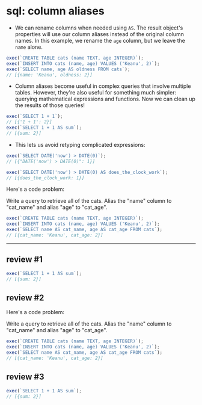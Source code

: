 # sql: column aliases

- We can rename columns when needed using `AS`. The result object's properties will use our column aliases instead of the original column names. In this example, we rename the `age` column, but we leave the `name` alone.

```js
exec(`CREATE TABLE cats (name TEXT, age INTEGER)`);
exec(`INSERT INTO cats (name, age) VALUES ('Keanu', 2)`);
exec(`SELECT name, age AS oldness FROM cats`);
// [{name: 'Keanu', oldness: 2}]
```

- Column aliases become useful in complex queries that involve multiple tables. However, they're also useful for something much simpler: querying mathematical expressions and functions. Now we can clean up the results of those queries!

```js
exec(`SELECT 1 + 1`);
// [{'1 + 1': 2}]
exec(`SELECT 1 + 1 AS sum`);
// [{sum: 2}]
```

- This lets us avoid retyping complicated expressions:

```js
exec(`SELECT DATE('now') > DATE(0)`);
// [{"DATE('now') > DATE(0)": 1}]
```

```js
exec(`SELECT DATE('now') > DATE(0) AS does_the_clock_work`);
// [{does_the_clock_work: 1}]
```

Here's a code problem:

Write a query to retrieve all of the cats. Alias the "name" column to "cat_name" and alias "age" to "cat_age".

```js
exec(`CREATE TABLE cats (name TEXT, age INTEGER)`);
exec(`INSERT INTO cats (name, age) VALUES ('Keanu', 2)`);
exec(`SELECT name AS cat_name, age AS cat_age FROM cats`);
// [{cat_name: 'Keanu', cat_age: 2}]
```

---

## review #1

```js
exec(`SELECT 1 + 1 AS sum`);
// [{sum: 2}]
```

## review #2

Here's a code problem:

Write a query to retrieve all of the cats. Alias the "name" column to "cat_name" and alias "age" to "cat_age".

```js
exec(`CREATE TABLE cats (name TEXT, age INTEGER)`);
exec(`INSERT INTO cats (name, age) VALUES ('Keanu', 2)`);
exec(`SELECT name AS cat_name, age AS cat_age FROM cats`);
// [{cat_name: 'Keanu', cat_age: 2}]
```

## review #3

```js
exec(`SELECT 1 + 1 AS sum`);
// [{sum: 2}]
```